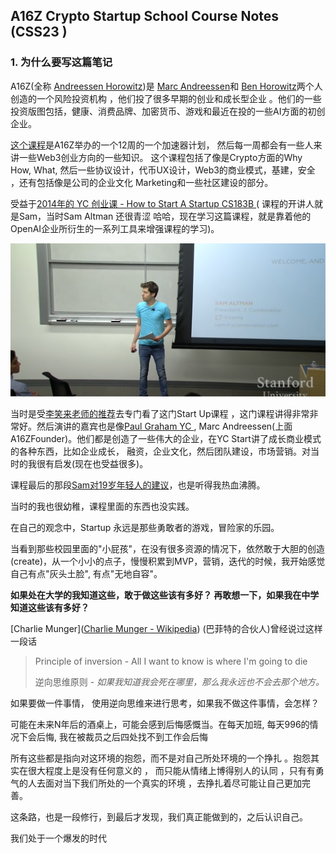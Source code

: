 ## A16Z Crypto Startup School Course Notes (CSS23 )





### 1. 为什么要写这篇笔记

A16Z(全称 [Andreessen Horowitz](https://en.wikipedia.org/wiki/Andreessen_Horowitz))是 [Marc Andreessen](https://en.wikipedia.org/wiki/Marc_Andreessen)和 [Ben Horowitz](https://en.wikipedia.org/wiki/Ben_Horowitz)两个人创造的一个风险投资机构 ，他们投了很多早期的创业和成长型企业 。他们的一些投资版图包括，健康、消费品牌、加密货币、游戏和最近在投的一些AI方面的初创企业。



[这个课程](https://a16zcrypto.com/crypto-startup-school/)是A16Z举办的一个12周的一个加速器计划， 然后每一周都会有一些人来讲一些Web3创业方向的一些知识。 这个课程包括了像是Crypto方面的Why How, What, 然后一些协议设计，代币UX设计，Web3的商业模式，基建，安全 ，还有包括像是公司的企业文化 Marketing和一些社区建设的部分。



受益于[2014年的 YC 创业课 - How to Start A Startup CS183B ](https://www.youtube.com/playlist?list=PL5q_lef6zVkaTY_cT1k7qFNF2TidHCe-1)( 课程的开讲人就是Sam，当时Sam Altman 还很青涩 哈哈，现在学习这篇课程，就是靠着他的OpenAI企业所衍生的一系列工具来增强课程的学习)。

<img src="image/00-01.png" style="zoom:60%;" />

当时是受[李笑来老师的推荐](https://mp.weixin.qq.com/s?__biz=Mzg2NTgxNDY0Nw==&mid=2247488830&idx=2&sn=129a78899a0daf72f7eb8e55c3f56c92&source=41#wechat_redirect)去专门看了这门Start Up课程 ，这门课程讲得非常非常好。然后演讲的嘉宾也是像[Paul Graham YC ](http://www.paulgraham.com/), Marc Andreessen(上面A16ZFounder)。他们都是创造了一些伟大的企业，在YC Start讲了成长商业模式的各种东西，比如企业成长， 融资，企业文化，然后团队建设，市场营销。对当时的我很有启发(现在也受益很多)。 



课程最后的那段[Sam对19岁年轻人的建议](https://genius.com/Sam-altman-advice-for-ambitious-19-year-olds-annotated)，也是听得我热血沸腾。



当时的我也很幼稚，课程里面的东西也没实践。

















在自己的观念中，Startup 永远是那些勇敢者的游戏，冒险家的乐园。

当看到那些校园里面的"小屁孩"，在没有很多资源的情况下，依然敢于大胆的创造(create)，从一个小小的点子，慢慢积累到MVP，营销，迭代的时候，我开始感觉自己有点"灰头土脸", 有点"无地自容"。



**如果处在大学的我知道这些，敢于做这些该有多好？ 再敢想一下，如果我在中学知道这些该有多好？**



[Charlie Munger]([Charlie Munger - Wikipedia](https://en.wikipedia.org/wiki/Charlie_Munger)) (巴菲特的合伙人)曾经说过这样一段话

>  Principle of inversion - All I want to know is where I'm going to die  
>
> 逆向思维原则 - *如果我知道我会死在哪里，那么我永远也不会去那个地方。*



如果要做一件事情， 使用逆向思维来进行思考，如果我不做这件事情，会怎样？

可能在未来N年后的酒桌上，可能会感到后悔感慨当。在每天加班, 每天996的情况下会后悔, 我在被裁员之后四处找不到工作会后悔 

所有这些都是指向对这环境的抱怨，而不是对自己所处环境的一个挣扎 。抱怨其实在很大程度上是没有任何意义的 ， 而只能从情绪上博得别人的认同 ，只有有勇气的人去面对当下我们所处的一个真实的环境 ，去挣扎着尽可能让自己更加完善。



这条路，也是一段修行，到最后才发现，我们真正能做到的，之后认识自己。



我们处于一个爆发的时代

